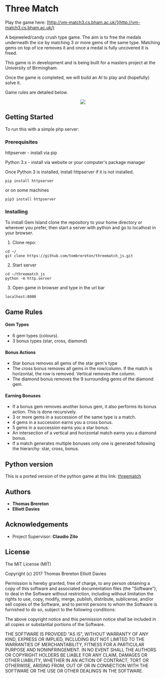 # Three Match

Play the game here: [http://vm-match3.cs.bham.ac.uk/](http://vm-match3.cs.bham.ac.uk/)

A bejeweled/candy crush type game. The aim is to free the medals underneath the ice by matching 3 or more gems of the 
same type. Matching gems on top of ice removes it and once a medal is fully uncovered it is freed.

This game is in development and is being built for a masters project at the University of Birmingham.

Once the game is completed, we will build an AI to play and (hopefully) solve it.

Game rules are detailed below.

<p align="center">
  <img src="https://i.imgur.com/2j0mG6i.png">
</p>

## Getting Started

To run this with a simple php server:

### Prerequisites

httpserver -  install via pip

Python 3.x - install via website or your computer's package manager

Once Python 3 is installed, install httpserver if it is not installed.
```
pip install httpserver
```

or on some machines
```
pip3 install httpserver
```

### Installing

To install Gem Island clone the repository to your home directory or wherever you prefer, then start a server with python and go to localhost in your browser.

1. Clone repo: 
```
cd ~/
git clone https://github.com/tombrereton/threematch_js.git
```

2. Start server
```
cd ~/threematch_js
python -m http.server
```
3. Open game in browser and type in the url bar
```
localhost:8000
```

## Game Rules

#### Gem Types
* 6 gem types (colours).
* 3 bonus types (star, cross, diamond)

#### Bonus Actions
* Star bonus removes all gems of the star gem's type
* The cross bonus removes all gems in the row/column. If the match is horizontal, the row is removed. Vertical 
removes the column.
* The diamond bonus removes the 9 surrounding gems of the diamond gem.

#### Earning Bonuses
* If a bonus gem removes another bonus gem, it also performs its bonus action. This is done recursively.
* 3 or more gems in a succession of the same type is a match.
* 4 gems in a succession earns you a cross bonus.
* 5 gems in a succession earns you a star bonus.
* An intersection of a vertical and horizontal match earns you a diamond bonus.
* If a match generates multiple bonuses only one is generated following the hierarchy: star, cross, bonus.

## Python version

This is a ported version of the python game at this link: [threematch](https://github.com/tombrereton/threematch)

## Authors

* **Thomas Brereton** 
* **Elliott Davies**

## Acknowledgements

* Project Supervisor: **Claudio Zito** 

## License

The MIT License (MIT)

Copyright (c) 2017 Thomas Brereton Elliott Davies

Permission is hereby granted, free of charge, to any person obtaining a copy of this software and associated documentation files (the "Software"), to deal in the Software without restriction, including without limitation the rights to use, copy, modify, merge, publish, distribute, sublicense, and/or sell copies of the Software, and to permit persons to whom the Software is furnished to do so, subject to the following conditions:

The above copyright notice and this permission notice shall be included in all copies or substantial portions of the Software.

THE SOFTWARE IS PROVIDED "AS IS", WITHOUT WARRANTY OF ANY KIND, EXPRESS OR IMPLIED, INCLUDING BUT NOT LIMITED TO THE WARRANTIES OF MERCHANTABILITY, FITNESS FOR A PARTICULAR PURPOSE AND NONINFRINGEMENT. IN NO EVENT SHALL THE AUTHORS OR COPYRIGHT HOLDERS BE LIABLE FOR ANY CLAIM, DAMAGES OR OTHER LIABILITY, WHETHER IN AN ACTION OF CONTRACT, TORT OR OTHERWISE, ARISING FROM, OUT OF OR IN CONNECTION WITH THE SOFTWARE OR THE USE OR OTHER DEALINGS IN THE SOFTWARE.

